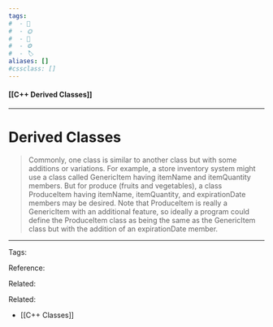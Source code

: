 ```yaml
---
tags:
#  - 🌱️
#  - 🌞️
#  - 🌲️
#  - ⚙️ 
#  - 🏷️ 
aliases: []
#cssclass: []
---
```


#### [[C++ Derived Classes]]

---

# Derived Classes

> Commonly, one class is similar to another class but with some additions or variations. For example, a store inventory system might use a class called GenericItem having itemName and itemQuantity members. But for produce (fruits and vegetables), a class ProduceItem having itemName, itemQuantity, and expirationDate members may be desired. Note that ProduceItem is really a GenericItem with an additional feature, so ideally a program could define the ProduceItem class as being the same as the GenericItem class but with the addition of an expirationDate member.

---
Tags: 

Reference:

Related:

Related: 
- [[C++ Classes]]

